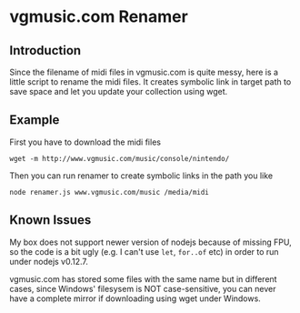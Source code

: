 # vgmusic.com Renamer

## Introduction
Since the filename of midi files in vgmusic.com is quite messy, here is a little script to rename the midi files. It creates symbolic link in target path to save space and let you update your collection using wget.

## Example
First you have to download the midi files

`wget -m http://www.vgmusic.com/music/console/nintendo/`

Then you can run renamer to create symbolic links in the path you like

`node renamer.js www.vgmusic.com/music /media/midi`

## Known Issues
My box does not support newer version of nodejs because of missing FPU, so the code is a bit ugly (e.g. I can't use `let`, `for..of` etc) in order to run under nodejs v0.12.7.

vgmusic.com has stored some files with the same name but in different cases, since Windows' filesysem is NOT case-sensitive, you can never have a complete mirror if downloading using wget under Windows.